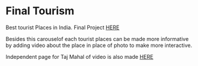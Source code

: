 # Final Tourism
 Best tourist Places in India. Final Project [HERE](https://rajfinaltourism.ccbp.tech/)
 
 Besides this carouselof each tourist places can be made more informative by adding video about the place in place of photo to make more interactive.
 
 Independent page for Taj Mahal of video is also made [HERE](https://nagarajuyu.ccbp.tech/)
